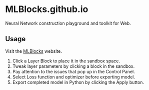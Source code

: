 # MLBlocks.github.io
Neural Network construction playground and toolkit for Web.

## Usage
Visit the [MLBlocks]("https://mlblocks.github.io/") website.

1. Click a Layer Block to place it in the sandbox space.
2. Tweak layer parameters by clicking a block in the sandbox.
3. Pay attention to the issues that pop up in the Control Panel.
4. Select Loss function and optimizer before exporting model.
5. Export completed model in Python by clicking the Apply button.
